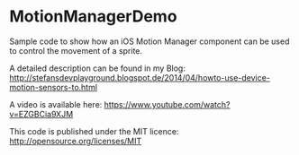 MotionManagerDemo
=================

Sample code to show how an iOS Motion Manager component can be used to control the movement of a sprite.

A detailed description can be found in my Blog: http://stefansdevplayground.blogspot.de/2014/04/howto-use-device-motion-sensors-to.html

A video is available here: https://www.youtube.com/watch?v=EZGBCia9XJM

This code is published under the MIT licence: http://opensource.org/licenses/MIT 
